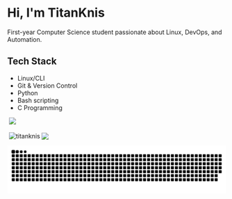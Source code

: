 # Hi, I'm TitanKnis

First-year Computer Science student passionate about Linux, DevOps, and Automation.

## Tech Stack
- Linux/CLI
- Git & Version Control
- Python
- Bash scripting
- C Programming
  
&nbsp;![](![](https://komarev.com/ghpvc/?username=titanknis))
<p>&nbsp;<img align="center" src="https://github-readme-stats.vercel.app/api?username=titanknis&show_icons=true&theme=tokyonight" alt="titanknis" />
<img align="center" src="https://github-readme-stats.vercel.app/api/top-langs/?username=titanknis&layout=compact&hide_border=true&&langs_count=10&show_icons=true&theme=transparent" />
</p>

<picture>
  <source media="(prefers-color-scheme: dark)" srcset="https://raw.githubusercontent.com/platane/platane/output/github-contribution-grid-snake-dark.svg">
  <source media="(prefers-color-scheme: light)" srcset="https://raw.githubusercontent.com/platane/platane/output/github-contribution-grid-snake.svg">
  <img alt="github contribution grid snake animation" src="https://raw.githubusercontent.com/platane/platane/output/github-contribution-grid-snake.svg">
</picture>
